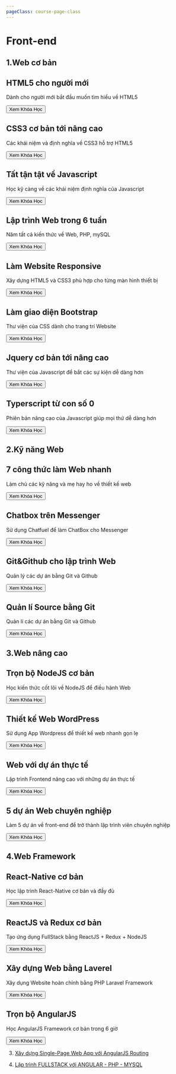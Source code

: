 ```yaml
---
pageClass: course-page-class
---
```

# Front-end
## 1.Web cơ bản

<main class="zencourse">
  <div class="zencard animate__animated" style='background-image: url(/images/docs/course/frontend/1/1.png);'>
    <div class="content">
      <h2 class="zentitle">HTML5 cho người mới</h2>
      <p class="copy">Dành cho người mới bắt đầu muốn tìm hiểu về HTML5</p>
      <a href="https://drive.google.com/drive/folders/1sxD_QQjc0eeJW9boacVnFPDtjeE5SJRM?usp=sharing" target=”_blank”><button class="zenbtn">Xem Khóa Học</button></a>
    </div>
  </div>
    <div class="zencard animate__animated" style="background-image: url(/images/docs/course/frontend/1/2.png);">
      <div class="content">
        <h2 class="zentitle">CSS3 cơ bản tới nâng cao</h2>
        <p class="copy">Các khái niệm và định nghĩa về CSS3 hỗ trợ HTML5</p>
        <a href="https://drive.google.com/drive/folders/15N9gdGxX6PH3h0MrgirsoPBEu5dE9VkV?usp=sharing" target=”_blank”><button class="zenbtn">Xem Khóa Học</button></a>
      </div>
    </div>
  <div class="zencard animate__animated" style="background-image: url(/images/docs/course/frontend/1/3.png);">
      <div class="content">
        <h2 class="zentitle">Tất tận tật về Javascript</h2>
        <p class="copy">Học kỹ càng về các khái niệm định nghĩa của Javascript</p>
        <a href="https://drive.google.com/drive/folders/1X1dR27Yj2aiVmYhZhGSLOlGPMQ8XN3CS?usp=sharing" target=”_blank”><button class="zenbtn">Xem Khóa Học</button></a>
      </div>
    </div>
  <div class="zencard animate__animated" style='background-image: url(/images/docs/course/frontend/1/4.png);'>
    <div class="content">
      <h2 class="zentitle">Lập trình Web trong 6 tuần</h2>
      <p class="copy">Năm tất cả kiến thức về Web, PHP, mySQL</p>
      <a href="https://drive.google.com/drive/folders/1J8bghjJP1TRWRgD9xgiIgm8kAVm5RdK-?usp=sharing" target=”_blank”><button class="zenbtn">Xem Khóa Học</button></a>
    </div>
  </div>
</main>

<main class="zencourse">
  <div class="zencard animate__animated" style='background-image: url(/images/docs/course/frontend/1/5.png);'>
    <div class="content">
      <h2 class="zentitle">Làm Website Responsive</h2>
      <p class="copy">Xây dựng HTML5 và CSS3 phù hợp cho từng màn hình thiết bị</p>
      <a href="https://drive.google.com/drive/folders/1clELhsh4DYD-byiAHEJSzBkvW8d54P7w?usp=sharing" target=”_blank”><button class="zenbtn">Xem Khóa Học</button></a>
    </div>
  </div>
   <div class="zencard animate__animated" style="background-image: url(/images/docs/course/frontend/1/6.jpg);">
      <div class="content">
        <h2 class="zentitle">Làm giao diện Bootstrap</h2>
        <p class="copy">Thư viện của CSS dành cho trang trí Website</p>
        <a href="https://drive.google.com/drive/folders/1Rs9WHEe-IG1n7udFkpBIiy0EZ5SH1Uei?usp=sharing" target=”_blank”><button class="zenbtn">Xem Khóa Học</button></a>
      </div>
    </div>
      <div class="zencard animate__animated" style="background-image: url(/images/docs/course/frontend/1/7.jpg);">
      <div class="content">
        <h2 class="zentitle">Jquery cơ bản tới nâng cao</h2>
        <p class="copy">Thư viện của Javascript để bắt các sự kiện dễ dàng hơn</p>
        <a href="https://drive.google.com/drive/folders/1Zj3V3n4VpUbuHsZNjv4uy7bE1xrjW2JP?usp=sharing" target=”_blank”><button class="zenbtn">Xem Khóa Học</button></a>
      </div>
    </div>
      <div class="zencard animate__animated" style="background-image: url(/images/docs/course/frontend/1/8.jpg);">
      <div class="content">
        <h2 class="zentitle">Typerscript từ con số 0</h2>
        <p class="copy">Phiên bản nâng cao của Javascript giúp mọi thứ dễ dàng hơn</p>
        <a href="https://drive.google.com/drive/folders/1hzWE3twA3UCcV4fEG2R5cBLhxLzR7VwX?usp=sharing" target=”_blank”><button class="zenbtn">Xem Khóa Học</button></a>
      </div>
    </div>
</main>
  
## 2.Kỹ năng Web

<main class="zencourse">
  <div class="zencard animate__animated" style='background-image: url(/images/docs/course/frontend/2/1.png);'>
    <div class="content">
      <h2 class="zentitle">7 công thức làm Web nhanh</h2>
      <p class="copy">Làm chủ các kỹ năng và mẹ hay ho về thiết kế web</p>
      <a href="https://drive.google.com/drive/folders/1HtlXNVFqtFC9LNgAYG60-gh4x9YE3MqO?usp=sharing" target=”_blank”><button class="zenbtn">Xem Khóa Học</button></a>
    </div>
  </div>
  <div class="zencard animate__animated" style="background-image: url(/images/docs/course/frontend/2/2.png);">
      <div class="content">
        <h2 class="zentitle">Chatbox trên Messenger</h2>
        <p class="copy">Sử dụng Chatfuel để làm ChatBox cho Messenger</p>
        <a href="https://drive.google.com/drive/folders/1yIQ8eg3uEly-XYZ67vZlCJn2gN-9xpar?usp=sharing" target=”_blank”><button class="zenbtn">Xem Khóa Học</button></a>
      </div>
    </div>
  <div class="zencard animate__animated" style="background-image: url(/images/docs/course/frontend/2/3.png);">
      <div class="content">
        <h2 class="zentitle">Git&Github cho lập trình Web</h2>
        <p class="copy">Quản lý các dự án bằng Git và Github</p>
        <a href="https://drive.google.com/drive/folders/1Qm6j5MJ1XcZ9fTnUzAW_qRooDganwpRh?usp=sharing" target=”_blank”><button class="zenbtn">Xem Khóa Học</button></a>
      </div>
    </div>
  <div class="zencard animate__animated" style="background-image: url(/images/docs/course/frontend/2/4.png);">
      <div class="content">
        <h2 class="zentitle">Quản lí Source bằng Git</h2>
        <p class="copy">Quản lí các dự án bằng Git và Github </p>
        <a href="https://drive.google.com/drive/folders/1hzWE3twA3UCcV4fEG2R5cBLhxLzR7VwX?usp=sharing" target=”_blank”><button class="zenbtn">Xem Khóa Học</button></a>
      </div>
    </div>
</main>

## 3.Web nâng cao

<main class="zencourse">
  <div class="zencard animate__animated" style='background-image: url(/images/docs/course/frontend/3/1.jpg);'>
    <div class="content">
      <h2 class="zentitle">Trọn bộ NodeJS cơ bản</h2>
      <p class="copy">Học kiến thức cốt lõi về NodeJS để điều hành Web</p>
      <a href="https://drive.google.com/drive/folders/19bgXz8YREty29qL_fNopMDqdddeKajz6?usp=sharing" target=”_blank”><button class="zenbtn">Xem Khóa Học</button></a>
    </div>
  </div>
   <div class="zencard animate__animated" style='background-image: url(/images/docs/course/frontend/3/2.jpg);'>
    <div class="content">
      <h2 class="zentitle">Thiết kế Web WordPress</h2>
      <p class="copy">Sử dụng App Wordpress để thiết kế web nhanh gọn lẹ</p>
      <a href="https://drive.google.com/drive/folders/1iu-AaQM-aKOvjzaPClJLOkhdGIVUumEB?usp=sharing" target=”_blank”><button class="zenbtn">Xem Khóa Học</button></a>
    </div>
  </div>
  <div class="zencard animate__animated" style='background-image: url(/images/docs/course/frontend/3/3.png);'>
    <div class="content">
      <h2 class="zentitle">Web với dự án thực tế</h2>
      <p class="copy">Lập trình Frontend nâng cao với những dự án thực tế</p>
      <a href="https://drive.google.com/drive/folders/1NE7Q3_D2Sg8JJYnaA8I4tLgUJM-Ng2Yp?usp=sharing" target=”_blank”><button class="zenbtn">Xem Khóa Học</button></a>
    </div>
  </div>
  <div class="zencard animate__animated" style='background-image: url(/images/docs/course/frontend/3/4.png);'>
    <div class="content">
      <h2 class="zentitle">5 dự án Web chuyên nghiệp</h2>
      <p class="copy">Làm 5 dự án về front-end để trở thành lập trình viên chuyên nghiệp</p>
      <a href="https://drive.google.com/drive/folders/1LNAHAQ2FCLTpu7r-hw5su9TkM9B4cqBR?usp=sharing" target=”_blank”><button class="zenbtn">Xem Khóa Học</button></a>
    </div>
  </div>
</main>

## 4.Web Framework 

<main class="zencourse">
  <div class="zencard animate__animated" style='background-image: url(/images/docs/course/frontend/4/1.jpg);'>
    <div class="content">
      <h2 class="zentitle">React-Native cơ bản</h2>
      <p class="copy">Học lập trình React-Native cơ bản và đầy đủ</p>
      <a href="https://drive.google.com/drive/folders/1NgzxWnAU8EA7N5Nar0AUIF8G0XqhI3dH?usp=sharing" target=”_blank”><button class="zenbtn">Xem Khóa Học</button></a>
    </div>
  </div>
  <div class="zencard animate__animated" style='background-image: url(/images/docs/course/frontend/4/2.png);'>
    <div class="content">
      <h2 class="zentitle">ReactJS và Redux cơ bản</h2>
      <p class="copy">Tạo ứng dụng FullStack bằng ReactJS + Redux + NodeJS</p>
      <a href="https://drive.google.com/drive/folders/1g0Gkr99-V-19dYffo8NvPeR1JXgkFtBI?usp=sharing" target=”_blank”><button class="zenbtn">Xem Khóa Học</button></a>
    </div>
  </div>
   <div class="zencard animate__animated" style='background-image: url(/images/docs/course/frontend/4/3.jpg);'>
    <div class="content">
      <h2 class="zentitle">Xây dựng Web bằng Laverel</h2>
      <p class="copy">Xây dụng Website hoàn chỉnh bằng PHP Laravel Framework</p>
      <a href="https://drive.google.com/drive/folders/1iVPRS-lUky79YDHy48FYuhqWRIdZok2d?usp=sharing" target=”_blank”><button class="zenbtn">Xem Khóa Học</button></a>
    </div>
  </div>
  <div class="zencard animate__animated" style='background-image: url(/images/docs/course/frontend/4/4.png);'>
    <div class="content">
      <h2 class="zentitle">Trọn bộ AngularJS</h2>
      <p class="copy">Học AngularJS Framework cơ bản trong 6 giờ</p>
      <a href="https://drive.google.com/drive/folders/10o1C5hrR_kuSZU3cxMnxAYiB5wB0nEjx?usp=sharin" target=”_blank”><button class="zenbtn">Xem Khóa Học</button></a>
    </div>
  </div>
</main>

3. [Xây dựng Single-Page Web App với AngularJS Routing](https://drive.google.com/drive/folders/1kz94BxhMtahXPCbzpy-vBSqrQmKvjoo-?usp=sharing)

6. [Lập trình FULLSTACK với ANGULAR - PHP - MYSQL](https://drive.google.com/drive/folders/1gnku9TfmO5_h4gj-YAEG4W82RAerynQm?usp=sharing)

<comment/> 
